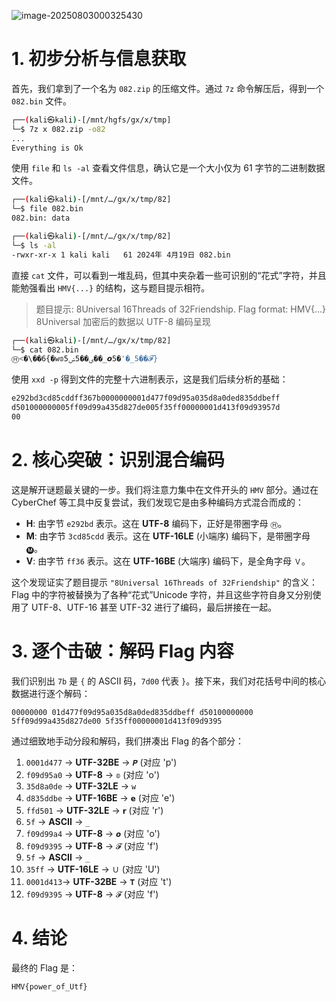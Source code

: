 ![image-20250803000325430](http://7r1UMPHK.github.io/image/20250803000325640.webp)

# 1. 初步分析与信息获取

首先，我们拿到了一个名为 `082.zip` 的压缩文件。通过 `7z` 命令解压后，得到一个 `082.bin` 文件。

```bash
┌──(kali㉿kali)-[/mnt/hgfs/gx/x/tmp]
└─$ 7z x 082.zip -o82
...
Everything is Ok
```

使用 `file` 和 `ls -al` 查看文件信息，确认它是一个大小仅为 61 字节的二进制数据文件。

```bash
┌──(kali㉿kali)-[/mnt/…/gx/x/tmp/82]
└─$ file 082.bin
082.bin: data

┌──(kali㉿kali)-[/mnt/…/gx/x/tmp/82]
└─$ ls -al
-rwxr-xr-x 1 kali kali   61 2024年 4月19日 082.bin
```

直接 `cat` 文件，可以看到一堆乱码，但其中夹杂着一些可识别的“花式”字符，并且能勉强看出 `HMV{...}` 的结构，这与题目提示相符。

> 题目提示:
> 8Universal 16Threads of 32Friendship. Flag format: HMV{...}
> 8Universal 加密后的数据以 UTF-8 编码呈现

```bash
┌──(kali㉿kali)-[/mnt/…/gx/x/tmp/82]
└─$ cat 082.bin 
Ⓗ<�\��6{�w𝕠5ؠ��5ݾ��_𝙤5�'�_5��𝓕}
```

使用 `xxd -p` 得到文件的完整十六进制表示，这是我们后续分析的基础：

```bash
e292bd3cd85cddff367b0000000001d477f09d95a035d8a0ded835ddbeff
d501000000005ff09d99a435d827de005f35ff00000001d413f09d93957d
00
```

# 2. 核心突破：识别混合编码

这是解开谜题最关键的一步。我们将注意力集中在文件开头的 `HMV` 部分。通过在 CyberChef 等工具中反复尝试，我们发现它是由多种编码方式混合而成的：

*   **H**: 由字节 `e292bd` 表示。这在 **UTF-8** 编码下，正好是带圈字母 `Ⓗ`。
*   **M**: 由字节 `3cd85cdd` 表示。这在 **UTF-16LE** (小端序) 编码下，是带圈字母 `🅜`。
*   **V**: 由字节 `ff36` 表示。这在 **UTF-16BE** (大端序) 编码下，是全角字母 `Ｖ`。

这个发现证实了题目提示 `"8Universal 16Threads of 32Friendship"` 的含义：Flag 中的字符被替换为了各种“花式”Unicode 字符，并且这些字符自身又分别使用了 UTF-8、UTF-16 甚至 UTF-32 进行了编码，最后拼接在一起。

# 3. 逐个击破：解码 Flag 内容

我们识别出 `7b` 是 `{` 的 ASCII 码，`7d00` 代表 `}`。接下来，我们对花括号中间的核心数据进行逐个解码：

`00000000 01d477f09d95a035d8a0ded835ddbeff d50100000000 5ff09d99a435d827de00 5f35ff00000001d413f09d9395`

通过细致地手动分段和解码，我们拼凑出 Flag 的各个部分：

1.  `0001d477` -> **UTF-32BE** -> `𝑷` (对应 'p')
2.  `f09d95a0` -> **UTF-8** -> `𝕠` (对应 'o')
3.  `35d8a0de` -> **UTF-32LE** -> `w`
4.  `d835ddbe` -> **UTF-16BE** -> `𝗲` (对应 'e')
5.  `ffd501` -> **UTF-32LE** -> `𝗿` (对应 'r')
6.  `5f` -> **ASCII** -> `_`
7.  `f09d99a4` -> **UTF-8** -> `𝙤` (对应 'o')
8.  `f09d9395` -> **UTF-8** -> `𝓕` (对应 'f')
9.  `5f` -> **ASCII** -> `_`
10.  `35ff` -> **UTF-16LE** -> `Ｕ` (对应 'U')
11.  `0001d413`-> **UTF-32BE** -> `𝐓` (对应 't')
12.  `f09d9395` -> **UTF-8** -> `𝓕` (对应 'f')

# 4. 结论

最终的 Flag 是：

```
HMV{power_of_Utf}
```
